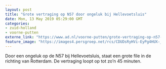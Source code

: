 ```yaml
---
layout: post
title: "Grote vertraging op N57 door ongeluk bij Hellevoetsluis"
date: Mon, 13 May 2019 05:29:00 GMT
categories: 
- zuid-holland 
- voorne-putten 
externe_link: "https://www.ad.nl/voorne-putten/grote-vertraging-op-n57-door-ongeluk-bij-hellevoetsluis~a1b6dc56/"
feature_image: "https://images4.persgroep.net/rcs/CDUDsRyHVi-EyPg4HUX-_A4Tylw/diocontent/146919063/_fitwidth/400/?appId=21791a8992982cd8da851550a453bd7f&quality=0.7"
---
```


Door een ongeluk op de N57 bij Hellevoetsluis, staat een grote file in de richting van Rotterdam. De vertraging loopt op tot zo’n 45 minuten.
